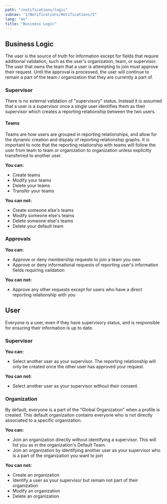 ```yaml
---
path: "/notifications/logic"
subnav: "1/Notifications/Notifications/5"
lang: "en"
title: "Business Logic"
---
```


<helmet>
<title> Profile - Business Logic</title>
</helmet>

## Business Logic

The user is the source of truth for information except for fields that require additional validation, such as the user's organization, team, or supervisor.  The user that owns the team that a user is attempting to join must approve their request.  Until the approval is processed, the user will continue to remain a part of the team / organization that they are currently a part of.

### Supervisor

There is no external validation of "supervisory" status.  Instead it is assumed that a user is a supervisor once a single user identifies them as their supervisor which creates a reporting relationship between the two users.

#### Teams

Teams are how users are grouped in reporting relationships, and allow for the dynamic creation and dispaly of reporting relationship graphs.
It is important to note that the reporting relationship with teams will follow the user from team to team or organization to organization unless explicitly transferred to another user.

**You can:**
* Create teams
* Modify your teams
* Delete your teams
* Transfer your teams

**You can not:**
* Create someone else's teams
* Modify someone else's teams
* Delete someone else's teams
* Delete your default team

### Approvals

**You can:**
* Approve or deny membership requests to join a team you own
* Approve or deny informational requests of reporting user's information fields requiring validation

**You can not:**
* Approve any other requests except for users who have a direct reporting relationship with you

## User

Everyone is a user, even if they have supervisory status, and is responsible for ensuring their information is up to date.

### Supervisor

**You can:**
* Select another user as your supervisor.  The reporting relationship will only be created once the other user has approved your request.

**You can not:**
* Select another user as your supervisor without their consent.

### Organization

By default, everyone is a part of the "Global Organization" when a profile is created.  This default organizaiton contains everyone who is not directly associated to a specific organization.

**You can:**
* Join an organization directly without identifying a supervisor.  This will list you as in the organization's Default Team.
* Join an organization by identifying another user as your supervisor who is a part of the organization you want to join

**You can not:**
* Create an organization
* Identify a user as your supervisor but remain not part of their organization
* Modify an organization
* Delete an organization




